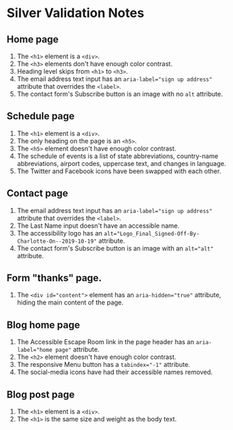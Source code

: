 # Silver Validation Notes

## Home page
1. The `<h1>` element is a `<div>`.
2. The `<h3>` elements don't have enough color contrast.
3. Heading level skips from `<h1>` to `<h3>`.
4. The email address text input has an `aria-label="sign up address"` attribute that overrides the `<label>`.
5. The contact form's Subscribe button is an image with no `alt` attribute.

## Schedule page
1. The `<h1>` element is a `<div>`.
2. The only heading on the page is an `<h5>`.
3. The `<h5>` element doesn't have enough color contrast.
4. The schedule of events is a list of state abbreviations, country-name abbreviations, airport codes, uppercase text, and changes in language.
5. The Twitter and Facebook icons have been swapped with each other.

## Contact page
1. The email address text input has an `aria-label="sign up address"` attribute that overrides the `<label>`.
2. The Last Name input doesn't have an accessible name.
3. The accessibility logo has an `alt="Logo_Final_Signed-Off-By-Charlotte-On--2019-10-19"` attribute.
4. The contact form's Subscribe button is an image with an `alt="alt"` attribute.

## Form "thanks" page.
1. The `<div id="content">` element has an `aria-hidden="true"` attribute, hiding the main content of the page.

## Blog home page
1. The Accessible Escape Room link in the page header has an `aria-label="home page"` attribute.
2. The `<h2>` element doesn't have enough color contrast.
3. The responsive Menu button has a `tabindex="-1"` attribute.
4. The social-media icons have had their accessible names removed.

## Blog post page
1. The `<h1>` element is a `<div>`.
2. The `<h1>` is the same size and weight as the body text.
